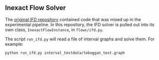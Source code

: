 ## Inexact Flow Solver

The [original IFD repository](https://github.com/msu-alglab/ifd) contained code that was mixed up in the
experimental pipeline. In this repository, the IFD solver is pulled out into
its own class, `InexactFlowInstance`, in `flows/ifd.py`.

The script `run_ifd.py` will read a file of interval graphs and solve them. For
example:

```
python run_ifd.py interval_testdata/toboggan_test.graph
```

